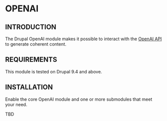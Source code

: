 # OPENAI

## INTRODUCTION

The Drupal OpenAI module makes it possible to interact with the
[OpenAI API](https://openai.com/) to generate coherent content.

## REQUIREMENTS

This module is tested on Drupal 9.4 and above.

## INSTALLATION

Enable the core OpenAI module and one or more submodules that meet your need.

TBD
